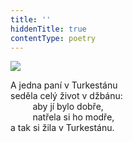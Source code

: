 ```yaml
---
title: ''
hiddenTitle: true
contentType: poetry
---
```


<section>

![](../Images/098.jpg)

A jedna paní v Turkestánu  
seděla celý život v džbánu:  
         aby jí bylo dobře,  
         natřela si ho modře,  
a tak si žila v Turkestánu.

</section>
